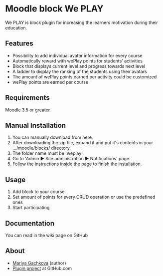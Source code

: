 Moodle block We PLAY
===============================

We PLAY is block plugin for increasing the learners motivation during their education.

Features
---------
* Possibility to add individual avatar information for every course
* Automatically reward with wePlay points for students' activities
* Block that displays current level and progress towards next level
* A ladder to display the ranking of the students using their avatars
* The amount of wePlay points earned per activity could be customized
* wePlay points are earned per course

Requirements
------
Moodle 3.5 or greater.

Manual Installation
--------------------
1. You can manually download from here.
2. After downloading the zip file, expand it and put it's contents in your .../moodle/blocks/ directory.
3. The folder name must be 'weplay'.
4. Go to 'Admin ► Site administration ► Notifications' page.
5. Follow the instructions inside the page to finish the installation.

Usage
------
1. Add block to your course 
2. Set amount of points for every CRUD operation or use the predefined ones
3. Start participating

Documentation
--------------
You can read in the wiki page on GitHub

About
------
* [Mariya Gachkova](https://github.com/mariagachkova) (author)
* [Plugin project](https://github.com/mariagachkova/moodle-block-weplay) at GitHub.com